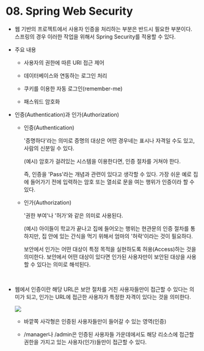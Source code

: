 # 08. Spring Web Security

  - 웹 기반의 프로젝트에서 사용자 인증을 처리하는 부분은 반드시 필요한 부분이다. 스프링의 경우 이러한 작업을 위해서 Spring Security를 적용할 수 있다.

  - 주요 내용

    - 사용자의 권한에 따른 URI 접근 제어

    - 데이터베이스와 연동하는 로그인 처리

    - 쿠키를 이용한 자동 로그인(remember-me)

    - 패스워드 암호화

  - 인증(Authentication)과 인가(Authorization)

     - 인증(Authentication)

        '증명하다'라는 의미로 증명의 대상은 어떤 경우네는 표시나 자격일 수도 있고, 사람의 신분일 수 있다.

        (예시) 암호가 걸려있는 시스템을 이용한다면, 인증 절차를 거쳐야 한다.

        즉, 인증을 'Pass'라는 개념과 관련이 있다고 생각할 수 있다. 가장 쉬운 예로 집에 들어가기 전에 입력하는 암호 또는 열쇠로 문을 여는 행위가 인증이라 할 수 있다.

     - 인가(Authorization)

        '권한 부여'나 '허가'와 같은 의미로 사용된다.

        (예시) 아이들이 학교가 끝나고 집에 들어오는 행위는 현관문의 인증 절차를 통하지만, 집 안에 있는 간식을 먹기 위해서 엄마의 '허락'이라는 것이 필요하다.

        보안에서 인가는 어떤 대상이 특정 목적을 실현하도록 허용(Access)하는 것을 의미한다. 보안에서 어떤 대상이 있다면 인가된 사용자만이 보안된 대상을 사용할 수 있다는 의미로 해석된다.

<br />

  - 웹에서 인증이란 해당 URL은 보안 절차를 거친 사용자들만이 접근할 수 있다는 의미가 되고, 인가는 URL에 접근한 사용자가 특정한 자격이 있다는 것을 의미한다.

    <img src="https://user-images.githubusercontent.com/63120360/186084913-1cce787f-cdbf-49b8-bb3d-a2ddbb8c84c1.png">

    
    <br />

    - 바깥쪽 사각형은 인증된 사용자들만이 들어갈 수 있는 영역(인증)

    - /manager나 /admin은 인증된 사용자들 가운데에서도 해당 리소스에 접근할 권한을 가지고 있는 사용자(인가)들만이 접근할 수 있다.
